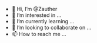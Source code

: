 - 👋 Hi, I’m @Zauther
- 👀 I’m interested in ...
- 🌱 I’m currently learning ...
- 💞️ I’m looking to collaborate on ...
- 📫 How to reach me ...

<!---
Zauther/Zauther is a ✨ special ✨ repository because its `README.md` (this file) appears on your GitHub profile.
You can click the Preview link to take a look at your changes.
--->
